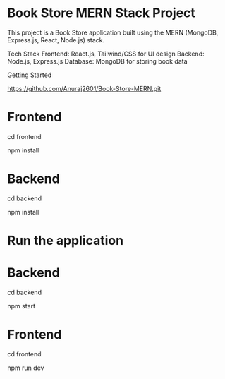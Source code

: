# Book Store MERN Stack Project

This project is a Book Store application built using the MERN (MongoDB, Express.js, React, Node.js) stack.

Tech Stack
Frontend: React.js, Tailwind/CSS for UI design
Backend: Node.js, Express.js
Database: MongoDB for storing book data

Getting Started

https://github.com/Anuraj2601/Book-Store-MERN.git

# Frontend
cd frontend

npm install

# Backend
cd backend

npm install

# Run the application

# Backend
cd backend

npm start

# Frontend
cd frontend

npm run dev



